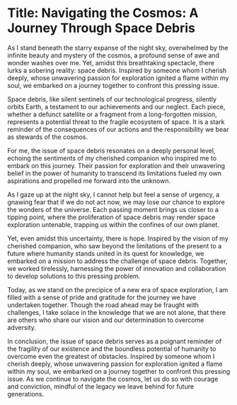 # Title: Navigating the Cosmos: A Journey Through Space Debris

As I stand beneath the starry expanse of the night sky, overwhelmed by the infinite beauty and mystery of the cosmos, a profound sense of awe and wonder washes over me. Yet, amidst this breathtaking spectacle, there lurks a sobering reality: space debris. Inspired by someone whom I cherish deeply, whose unwavering passion for exploration ignited a flame within my soul, we embarked on a journey together to confront this pressing issue.

Space debris, like silent sentinels of our technological progress, silently orbits Earth, a testament to our achievements and our neglect. Each piece, whether a defunct satellite or a fragment from a long-forgotten mission, represents a potential threat to the fragile ecosystem of space. It is a stark reminder of the consequences of our actions and the responsibility we bear as stewards of the cosmos.

For me, the issue of space debris resonates on a deeply personal level, echoing the sentiments of my cherished companion who inspired me to embark on this journey. Their passion for exploration and their unwavering belief in the power of humanity to transcend its limitations fueled my own aspirations and propelled me forward into the unknown.

As I gaze up at the night sky, I cannot help but feel a sense of urgency, a gnawing fear that if we do not act now, we may lose our chance to explore the wonders of the universe. Each passing moment brings us closer to a tipping point, where the proliferation of space debris may render space exploration untenable, trapping us within the confines of our own planet.

Yet, even amidst this uncertainty, there is hope. Inspired by the vision of my cherished companion, who saw beyond the limitations of the present to a future where humanity stands united in its quest for knowledge, we embarked on a mission to address the challenge of space debris. Together, we worked tirelessly, harnessing the power of innovation and collaboration to develop solutions to this pressing problem.

Today, as we stand on the precipice of a new era of space exploration, I am filled with a sense of pride and gratitude for the journey we have undertaken together. Though the road ahead may be fraught with challenges, I take solace in the knowledge that we are not alone, that there are others who share our vision and our determination to overcome adversity.

In conclusion, the issue of space debris serves as a poignant reminder of the fragility of our existence and the boundless potential of humanity to overcome even the greatest of obstacles. Inspired by someone whom I cherish deeply, whose unwavering passion for exploration ignited a flame within my soul, we embarked on a journey together to confront this pressing issue. As we continue to navigate the cosmos, let us do so with courage and conviction, mindful of the legacy we leave behind for future generations.
